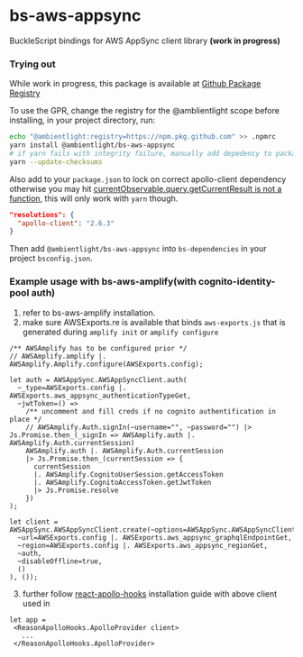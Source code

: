 # bs-aws-appsync
BuckleScript bindings for AWS AppSync client library **(work in progress)**

### Trying out
While work in progress, this package is available at [Github Package Registry](https://github.com/features/packages)

To use the GPR, change the registry for the @amblientlight scope
before installing, in your project directory, run:

```bash
echo "@ambientlight:registry=https://npm.pkg.github.com" >> .npmrc
yarn install @ambientlight/bs-aws-appsync
# if yarn fails with integrity failure, manually add depedency to package.json and run the following
yarn --update-checksums
```

Also add to your `package.json` to lock on correct apollo-client dependency otherwise you may hit [currentObservable.query.getCurrentResult is not a function](https://github.com/apollographql/react-apollo/issues/3148#issuecomment-511622210), this will only work with `yarn` though.

```json
"resolutions": {
  "apollo-client": "2.6.3"
}
```

Then add `@ambientlight/bs-aws-appsync` into `bs-dependencies` in your project `bsconfig.json`.

### Example usage with bs-aws-amplify(with cognito-identity-pool auth)
1. refer to bs-aws-amplify installation.
2. make sure AWSExports.re is available that binds `aws-exports.js` that is generated during `amplify init` or `amplify configure`

```reason
/** AWSAmplify has to be configured prior */
// AWSAmplify.amplify |. AWSAmplify.Amplify.configure(AWSExports.config);

let auth = AWSAppSync.AWSAppSyncClient.auth(
  ~_type=AWSExports.config |. AWSExports.aws_appsync_authenticationTypeGet,
  ~jwtToken=() => 
    /** uncomment and fill creds if no cognito authentification in place */
    // AWSAmplify.Auth.signIn(~username="", ~password="") |> Js.Promise.then_(_signIn => AWSAmplify.auth |. AWSAmplify.Auth.currentSession)
    AWSAmplify.auth |. AWSAmplify.Auth.currentSession
    |> Js.Promise.then_(currentSession => {
      currentSession 
      |. AWSAmplify.CognitoUserSession.getAccessToken
      |. AWSAmplify.CognitoAccessToken.getJwtToken
      |> Js.Promise.resolve
    })
);

let client = AWSAppSync.AWSAppSyncClient.create(~options=AWSAppSync.AWSAppSyncClient.createOptions(
  ~url=AWSExports.config |. AWSExports.aws_appsync_graphqlEndpointGet,
  ~region=AWSExports.config |. AWSExports.aws_appsync_regionGet,
  ~auth,
  ~disableOffline=true,
  ()
), ());

```

3. further follow [react-apollo-hooks](https://github.com/Astrocoders/reason-apollo-hooks) installation guide with above client used in

```reason
let app =
 <ReasonApolloHooks.ApolloProvider client>
   ...
 </ReasonApolloHooks.ApolloProvider>
```
